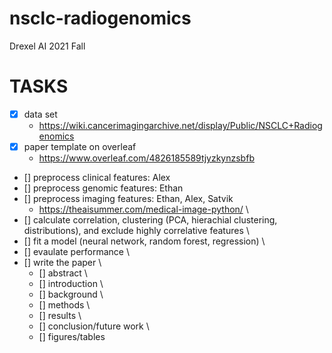 # nsclc-radiogenomics
Drexel AI 2021 Fall

# TASKS

- [x] data set
  - https://wiki.cancerimagingarchive.net/display/Public/NSCLC+Radiogenomics
- [x] paper template on overleaf
  - https://www.overleaf.com/4826185589tjyzkynzsbfb
- [] preprocess clinical features: Alex
- [] preprocess genomic features: Ethan
- [] preprocess imaging features: Ethan, Alex, Satvik
  - https://theaisummer.com/medical-image-python/ \
- [] calculate correlation, clustering (PCA, hierachial clustering, distributions), and exclude highly correlative features \
- [] fit a model (neural network, random forest, regression) \
- [] evaulate performance \
- [] write the paper \
  - [] abstract \
  - [] introduction \
  - [] background \
  - [] methods \
  - [] results \
  - [] conclusion/future work \
  - [] figures/tables
